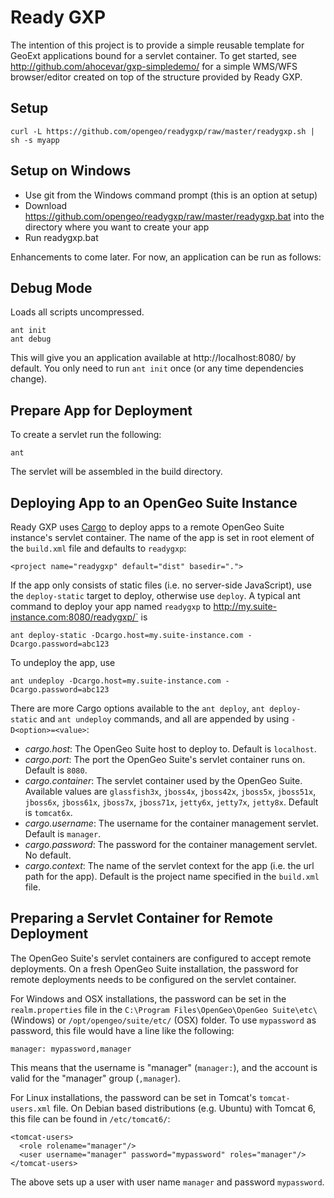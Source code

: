 # Ready GXP

The intention of this project is to provide a simple reusable template for 
GeoExt applications bound for a servlet container. To get started, see
http://github.com/ahocevar/gxp-simpledemo/ for a simple WMS/WFS browser/editor
created on top of the structure provided by Ready GXP.

## Setup

    curl -L https://github.com/opengeo/readygxp/raw/master/readygxp.sh | sh -s myapp

## Setup on Windows

* Use git from the Windows command prompt (this is an option at setup)
* Download https://github.com/opengeo/readygxp/raw/master/readygxp.bat into the directory where you want to create your app
* Run readygxp.bat

Enhancements to come later.  For now, an application can be run as follows:

## Debug Mode

Loads all scripts uncompressed.

    ant init
    ant debug

This will give you an application available at http://localhost:8080/ by
default.  You only need to run `ant init` once (or any time dependencies
change).

## Prepare App for Deployment

To create a servlet run the following:

    ant

The servlet will be assembled in the build directory.

## Deploying App to an OpenGeo Suite Instance

Ready GXP uses [Cargo](http://cargo.codehaus.org/) to deploy apps to a remote
OpenGeo Suite instance's servlet container. The name of the app is set in root element of the `build.xml` file and defaults to `readygxp`:

    <project name="readygxp" default="dist" basedir=".">

If the app only consists of static files (i.e. no server-side JavaScript), use
the `deploy-static` target to deploy, otherwise use `deploy`. A typical ant
command to deploy your app named `readygxp` to http://my.suite-instance.com:8080/readygxp/` is

    ant deploy-static -Dcargo.host=my.suite-instance.com -Dcargo.password=abc123

To undeploy the app, use

    ant undeploy -Dcargo.host=my.suite-instance.com -Dcargo.password=abc123

There are more Cargo options available to the `ant deploy`, `ant deploy-static` and `ant undeploy` commands, and all are appended by using `-D<option>=<value>`:

* *cargo.host*: The OpenGeo Suite host to deploy to. Default is `localhost`.
* *cargo.port*: The port the OpenGeo Suite's servlet container runs on. Default is `8080`.
* *cargo.container*: The servlet container used by the OpenGeo Suite. Available values are `glassfish3x`, `jboss4x`, `jboss42x`, `jboss5x`, `jboss51x`, `jboss6x`, `jboss61x`, `jboss7x`, `jboss71x`, `jetty6x`, `jetty7x`, `jetty8x`. Default is `tomcat6x`.
* *cargo.username*: The username for the container management servlet. Default is `manager`.
* *cargo.password*: The password for the container management servlet. No default.
* *cargo.context*: The name of the servlet context for the app (i.e. the url path for the app). Default is the project name specified in the `build.xml` file.

## Preparing a Servlet Container for Remote Deployment

The OpenGeo Suite's servlet containers are configured to accept remote deployments. On a fresh OpenGeo Suite installation, the password for remote deployments needs to be configured on the servlet container.

For Windows and OSX installations, the password can be set in the `realm.properties` file in the `C:\Program Files\OpenGeo\OpenGeo Suite\etc\` (Windows) or `/opt/opengeo/suite/etc/` (OSX) folder. To use `mypassword` as password, this file would have a line like the following:

    manager: mypassword,manager

This means that the username is "manager" (`manager:`), and the account is valid for the "manager" group (`,manager`).

For Linux installations, the password can be set in Tomcat's `tomcat-users.xml` file. On Debian based distributions (e.g. Ubuntu) with Tomcat 6, this file can be found in `/etc/tomcat6/`:

    <tomcat-users>
      <role rolename="manager"/>
      <user username="manager" password="mypassword" roles="manager"/>
    </tomcat-users>

The above sets up a user with user name `manager` and password `mypassword`.
